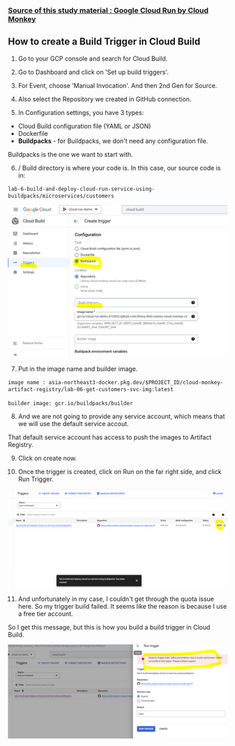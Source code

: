 ### [Source of this study material : Google Cloud Run by Cloud Monkey](https://www.udemy.com/course/google-cloud-run-hands-on-technical-deep-dive/)

## How to create a Build Trigger in Cloud Build

1. Go to your GCP console and search for Cloud Build.

2. Go to Dashboard and click on 'Set up build triggers'.

3. For Event, choose 'Manual Invocation'. And then 2nd Gen for Source.

4. Also select the Repository we created in GitHub connection.

5. In Configuration settings, you have 3 types:
- Cloud Build configuration file (YAML or JSON)
- Dockerfile
- **Buildpacks** - for Buildpacks, we don't need any configuration file.

Buildpacks is the one we want to start with.

6. / Build directory is where your code is.
In this case, our source code is in:

```
lab-6-build-and-deploy-cloud-run-service-using-buildpacks/microservices/customers
```

![Cloud-Run-Create-Trigger](/GCP_pictures/Cloud-Run-Create-Trigger.PNG "Create a Build Trigger in Cloud Build")


7. Put in the image name and builder image. 

```
image name : asia-northeast3-docker.pkg.dev/$PROJECT_ID/cloud-monkey-artifact-registry/lab-06-get-customers-svc-img:latest

builder image: gcr.io/buildpacks/builder
```

8. And we are not going to provide any service account, which means that we will use the default service accout.

That default service account has access to push the images to Artifact Registry.

9. Click on create now.

10. Once the trigger is created, click on Run on the far right side, and click Run Trigger.


![Cloud-Run-Trigger-Created](/GCP_pictures/Cloud-Run-Trigger-Created.PNG "Click Run on the far right side")


11. And unfortunately in my case, I couldn't get through the quota issue here.
So my trigger build failed. It seems like the reason is because I use a free tier account.

So I get this message, but this is how you build a build trigger in Cloud Build.


![Cloud-Run-Trigger-Failed](/GCP_pictures/Cloud-Run-Trigger-Failed.PNG "The Trigger Build failed due to quota issue")